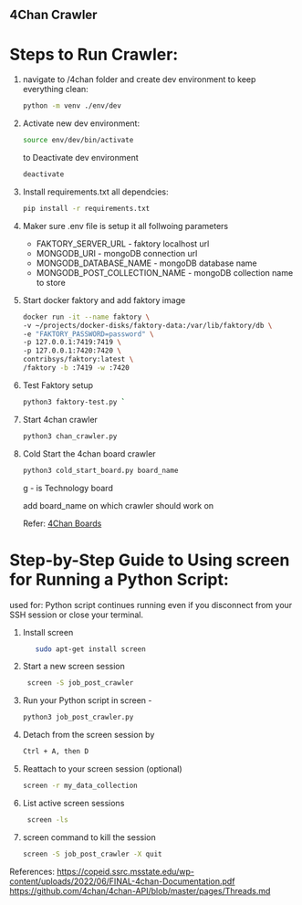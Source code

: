 ## 4Chan Crawler

# Steps to Run Crawler:

1. navigate to /4chan folder and create dev environment to keep everything clean:

   ```bash
   python -m venv ./env/dev
   ```

2. Activate new dev environment:

   ```bash
   source env/dev/bin/activate
   ```

   to Deactivate dev environment

   ```bash
   deactivate
   ```

3. Install requirements.txt all dependcies:

   ```bash
   pip install -r requirements.txt
   ```

4. Maker sure .env file is setup it all follwoing parameters

   - FAKTORY_SERVER_URL - faktory localhost url
   - MONGODB_URI - mongoDB connection url
   - MONGODB_DATABASE_NAME - mongoDB database name
   - MONGODB_POST_COLLECTION_NAME - mongoDB collection name to store

5. Start docker faktory and add faktory image

   ```bash
   docker run -it --name faktory \
   -v ~/projects/docker-disks/faktory-data:/var/lib/faktory/db \
   -e "FAKTORY_PASSWORD=password" \
   -p 127.0.0.1:7419:7419 \
   -p 127.0.0.1:7420:7420 \
   contribsys/faktory:latest \
   /faktory -b :7419 -w :7420
   ```

6. Test Faktory setup

   ```bash
   python3 faktory-test.py `

   ```

7. Start 4chan crawler

   ```bash
   python3 chan_crawler.py

   ```

8. Cold Start the 4chan board crawler

   ```bash
   python3 cold_start_board.py board_name
   ```

   g - is Technology board

   add board_name on which crawler should work on

   Refer: [4Chan Boards](https://4chanarchives.com/boards)


# Step-by-Step Guide to Using screen for Running a Python Script:
used for: Python script continues running even if you disconnect from your SSH session or close your terminal.

1. Install screen
   ```bash
      sudo apt-get install screen
   ```

2. Start a new screen session
   ```bash
    screen -S job_post_crawler
   ```
3. Run your Python script in screen -
   ```bash
   python3 job_post_crawler.py
   ```
4. Detach from the screen session by
   ```bash
   Ctrl + A, then D
   ```
5. Reattach to your screen session (optional)
   ```bash
   screen -r my_data_collection
   ```
6. List active screen sessions
   ```bash
    screen -ls
    ```
7. screen command to kill the session
    ```bash
    screen -S job_post_crawler -X quit
    ```

References:
https://copeid.ssrc.msstate.edu/wp-content/uploads/2022/06/FINAL-4chan-Documentation.pdf
https://github.com/4chan/4chan-API/blob/master/pages/Threads.md
